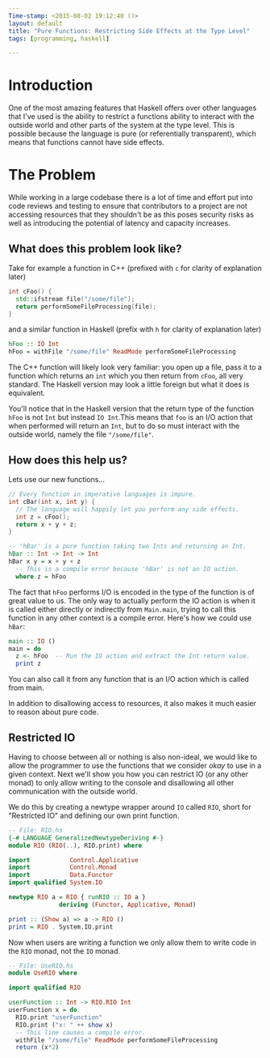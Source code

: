 ```yaml
---
Time-stamp: <2015-08-02 19:12:40 ()>
layout: default
title: "Pure Functions: Restricting Side Effects at the Type Level"
tags: [programming, haskell]

---
```


# Introduction

One of the most amazing features that Haskell offers over other
languages that I've used is the ability to restrict a functions
ability to interact with the outside world and other parts of the
system at the type level. This is possible because the language is
pure (or referentially transparent), which means that functions cannot
have side effects.

# The Problem

While working in a large codebase there is a lot of time and effort
put into code reviews and testing to ensure that contributors to a
project are not accessing resources that they shouldn't be as this
poses security risks as well as introducing the potential of latency
and capacity increases.

## What does this problem look like?

Take for example a function in C++ (prefixed with `c` for clarity of
explanation later)

```cpp
int cFoo() {
  std::ifstream file("/some/file");
  return performSomeFileProcessing(file);
}
```

and a similar function in Haskell (prefix with `h` for clarity of
explanation later)

```haskell
hFoo :: IO Int
hFoo = withFile "/some/file" ReadMode performSomeFileProcessing

```

The C++ function will likely look very familiar: you open up a file,
pass it to a function which returns an `int` which you then return
from `cFoo`, all very standard. The Haskell version may look a little
foreign but what it does is equivalent.

You'll notice that in the Haskell version that the return type of the
function `hFoo` is not `Int` but instead `IO Int`.This means that
`foo` is an I/O action that when performed will return an `Int`, but
to do so must interact with the outside world, namely the file
`"/some/file"`.

## How does this help us?

Lets use our new functions...

```cpp
// Every function in imperative languages is impure.
int cBar(int x, int y) {
  // The language will happily let you perform any side effects.
  int z = cFoo();
  return x + y + z;
}
```

```haskell
-- 'hBar' is a pure function taking two Ints and returning an Int.
hBar :: Int -> Int -> Int
hBar x y = x + y + z
  -- This is a compile error because 'hBar' is not an IO action.
  where z = hFoo
```

The fact that `hFoo` performs I/O is encoded in the type of the
function is of great value to us. The only way to actually perform
the IO action is when it is called either directly or indirectly from
`Main.main`, trying to call this function in any other context is a
compile error. Here's how we could use `hBar`:

```haskell
main :: IO ()
main = do
  z <- hFoo  -- Run the IO action and extract the Int return value.
  print z
```

You can also call it from any function that is an I/O action which is
called from main.

In addition to disallowing access to resources, it also makes it much
easier to reason about pure code.


## Restricted IO

Having to choose between all or nothing is also non-ideal, we would
like to allow the programmer to use the functions that we consider
*okay* to use in a given context. Next we'll show you how you can
restrict IO (or any other monad) to only allow writing to the console
and disallowing all other communication with the outside world.

We do this by creating a newtype wrapper around `IO` called `RIO`,
short for "Restricted IO" and defining our own print function.

```haskell
-- File: RIO.hs
{-# LANGUAGE GeneralizedNewtypeDeriving #-}
module RIO (RIO(..), RIO.print) where

import           Control.Applicative
import           Control.Monad
import           Data.Functor
import qualified System.IO

newtype RIO a = RIO { runRIO :: IO a }
              deriving (Functor, Applicative, Monad)

print :: (Show a) => a -> RIO ()
print = RIO . System.IO.print
```

Now when users are writing a function we only allow them to write code
in the `RIO` monad, not the `IO` monad.

```haskell
-- File: UseRIO.hs
module UseRIO where

import qualified RIO

userFunction :: Int -> RIO.RIO Int
userFunction x = do
  RIO.print "userFunction"
  RIO.print ("x: " ++ show x)
  -- This line causes a compile error.
  withFile "/some/file" ReadMode performSomeFileProcessing
  return (x*2)
```
